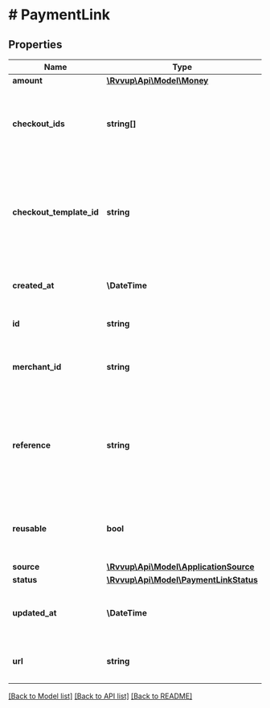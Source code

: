 # # PaymentLink

## Properties

Name | Type | Description | Notes
------------ | ------------- | ------------- | -------------
**amount** | [**\Rvvup\Api\Model\Money**](Money.md) |  | [optional]
**checkout_ids** | **string[]** | The IDs of the checkouts that were created for this payment link. |
**checkout_template_id** | **string** | The ID of the checkout template to use for this payment link.                          If not provided, the default template will be used. | [optional]
**created_at** | **\DateTime** | The datetime when the payment link was created. |
**id** | **string** | The unique ID of the payment link. |
**merchant_id** | **string** | The ID of the merchant that owns this checkout. |
**reference** | **string** | Your reference to identify the payment link and subsequently created checkouts                          and payment sessions. | [optional]
**reusable** | **bool** | Whether the payment link can be reused for multiple payments. |
**source** | [**\Rvvup\Api\Model\ApplicationSource**](ApplicationSource.md) |  |
**status** | [**\Rvvup\Api\Model\PaymentLinkStatus**](PaymentLinkStatus.md) |  |
**updated_at** | **\DateTime** | The datetime when the payment link was last updated. |
**url** | **string** | The URL to the hosted payment link page. |

[[Back to Model list]](../../README.md#models) [[Back to API list]](../../README.md#endpoints) [[Back to README]](../../README.md)
